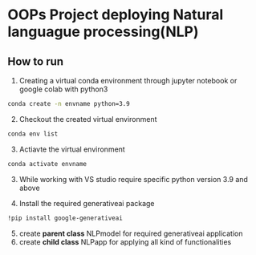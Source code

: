 # OOPs Project deploying Natural languague processing(NLP)

## How to run

1. Creating a virtual conda environment through jupyter notebook or google colab with python3

```bash 
conda create -n envname python=3.9
```
2. Checkout the created virtual environment
```bash
conda env list
```
3. Actiavte the virtual environment

```bash
conda activate envname
```
3. While working with VS studio require specific python version 3.9 and above

4. Install the required generativeai package

```bash
!pip install google-generativeai
```
5. create **parent class** NLPmodel for required generativeai application
6. create **child class** NLPapp for applying all kind of functionalities
